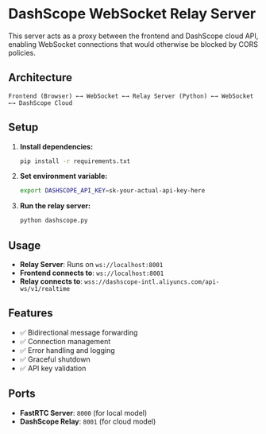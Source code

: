 # DashScope WebSocket Relay Server

This server acts as a proxy between the frontend and DashScope cloud API, enabling WebSocket connections that would otherwise be blocked by CORS policies.

## Architecture

```
Frontend (Browser) ←→ WebSocket ←→ Relay Server (Python) ←→ WebSocket ←→ DashScope Cloud
```

## Setup

1. **Install dependencies:**
   ```bash
   pip install -r requirements.txt
   ```

2. **Set environment variable:**
   ```bash
   export DASHSCOPE_API_KEY=sk-your-actual-api-key-here
   ```

3. **Run the relay server:**
   ```bash
   python dashscope.py
   ```

## Usage

- **Relay Server**: Runs on `ws://localhost:8001`
- **Frontend connects to**: `ws://localhost:8001`
- **Relay connects to**: `wss://dashscope-intl.aliyuncs.com/api-ws/v1/realtime`

## Features

- ✅ Bidirectional message forwarding
- ✅ Connection management
- ✅ Error handling and logging
- ✅ Graceful shutdown
- ✅ API key validation

## Ports

- **FastRTC Server**: `8000` (for local model)
- **DashScope Relay**: `8001` (for cloud model)
